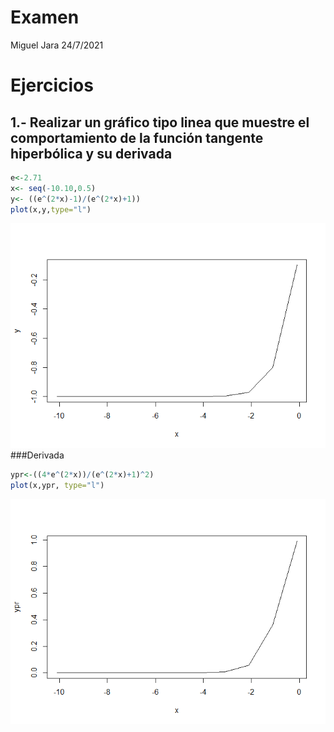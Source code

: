 Examen
================
Miguel Jara
24/7/2021

# Ejercicios

## 1.- Realizar un gráfico tipo linea que muestre el comportamiento de la función tangente hiperbólica y su derivada

``` r
e<-2.71
x<- seq(-10.10,0.5)
y<- ((e^(2*x)-1)/(e^(2*x)+1))
plot(x,y,type="l")
```

![](Examen-parcial-progra_files/figure-gfm/unnamed-chunk-1-1.png)<!-- -->
\#\#\#Derivada

``` r
ypr<-((4*e^(2*x))/(e^(2*x)+1)^2)
plot(x,ypr, type="l")
```

![](Examen-parcial-progra_files/figure-gfm/unnamed-chunk-2-1.png)<!-- -->
